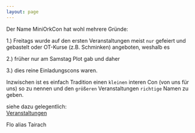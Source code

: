 ```yaml
---
layout: page
---
```


Der Name MiniOrkCon hat wohl mehrere Gründe:

1.) Freitags wurde auf den ersten Veranstaltungen meist `nur` gefeiert und gebastelt oder OT-Kurse (z.B. Schminken) angeboten, weshalb es

2.) früher nur am Samstag Plot gab und daher

3.) dies reine Einladungscons waren.

Inzwischen ist es einfach Tradition einen `kleinen` interen Con (von uns für uns) so zu nennen und den `größeren` Veranstaltungen `richtige` Namen zu geben.

siehe dazu gelegentlich:  
[Veranstaltungen](Veranstaltungen)

Flo alias Tairach